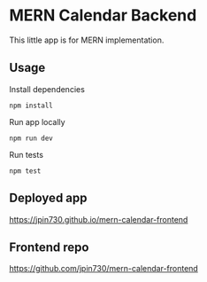 # MERN Calendar Backend

This little app is for MERN implementation.

## Usage

Install dependencies

```
npm install
```

Run app locally

```
npm run dev
```

Run tests

```
npm test
```

## Deployed app

https://jpin730.github.io/mern-calendar-frontend

## Frontend repo

https://github.com/jpin730/mern-calendar-frontend
